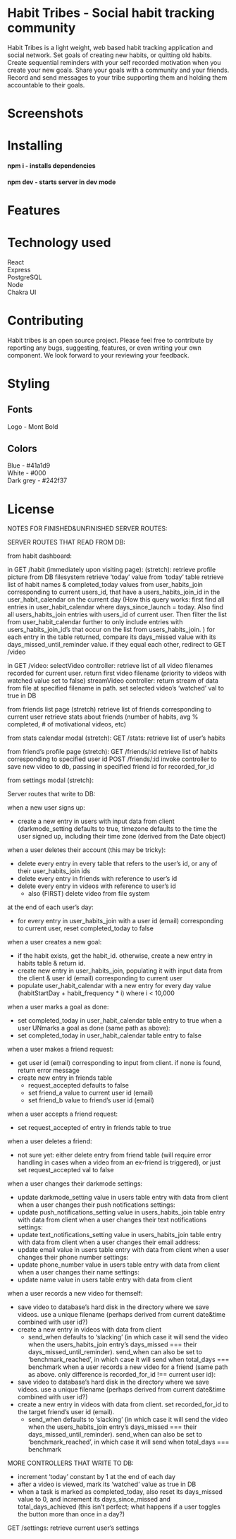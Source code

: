 # Habit Tribes - Social habit tracking community
Habit Tribes is a light weight, web based habit tracking application and social network. Set goals of creating new habits, or quitting old habits. Create sequential reminders with your self recorded motivation when you create your new goals. Share your goals with a community and your friends. Record and send messages to your tribe supporting them and holding them accountable to their goals.


# Screenshots


# Installing
#### npm i - installs dependencies
#### npm dev - starts server in dev mode

# Features

# Technology used
React  
Express  
PostgreSQL  
Node  
Chakra UI  


# Contributing

Habit tribes is an open source project. Please feel free to contribute by reporting any bugs, suggesting, features, or even writing your own component. We look forward to your reviewing your feedback.

# Styling

## Fonts
Logo - Mont Bold

## Colors

Blue - #41a1d9  
White - #000  
Dark grey - #242f37  


# License




NOTES FOR FINISHED&UNFINISHED SERVER ROUTES:

SERVER ROUTES THAT READ FROM DB: 

from habit dashboard:

in GET /habit (immediately upon visiting page):
(stretch): retrieve profile picture from DB filesystem
retrieve ‘today’ value from ‘today’ table
retrieve list of habit names & completed_today values from user_habits_join corresponding to current users_id, that have a users_habits_join_id in the user_habit_calendar on the current day (How this query works: first find all entries in user_habit_calendar where days_since_launch = today. Also find all users_habits_join entries with users_id of current user. Then filter the list from user_habit_calendar further to only include entries with users_habits_join_id’s that occur on the list from users_habits_join. )
for each entry in the table returned, compare its days_missed value with its days_missed_until_reminder value. if they equal each other, redirect to GET /video

in GET /video: 
selectVideo controller: retrieve list of all video filenames recorded for current user. return first video filename (priority to videos with watched value set to false)
streamVideo controller: return stream of data from file at specified filename in path. 
set selected video’s ‘watched’ val to true in DB




from friends list page (stretch)
retrieve list of friends corresponding to current user
retrieve stats about friends (number of habits, avg % completed, # of motivational videos, etc)


from stats calendar modal (stretch):
GET /stats: retrieve list of user’s habits


from friend’s profile page (stretch):
GET /friends/:id retrieve list of habits corresponding to specified user id
POST /friends/:id invoke controller to save new video to db, passing in specified friend id for recorded_for_id


from settings modal (stretch):



Server routes that write to DB: 

when a new user signs up:
- create a new entry in users with input data from client (darkmode_setting defaults to true, timezone defaults to the time the user signed up, including their time zone (derived from the Date object)

when a user deletes their account (this may be tricky):
- delete every entry in every table that refers to the user’s id, or any of their user_habits_join ids
- delete every entry in friends with reference to user’s id
- delete every entry in videos with reference to user’s id
    - also (FIRST) delete video from file system


at the end of each user’s day:
- for every entry in user_habits_join with a user id (email) corresponding to current user, reset completed_today to false

when a user creates a new goal:
- if the habit exists, get the habit_id. otherwise, create a new entry in habits table & return id.
- create new entry in user_habits_join, populating it with input data from the client & user id (email) corresponding to current user
- populate user_habit_calendar with a new entry for every day value (habitStartDay + habit_frequency * i) where i < 10,000

when a user marks a goal as done:
- set completed_today in user_habit_calendar table entry to true
when a user UNmarks a goal as done (same path as above):
- set completed_today in user_habit_calendar table entry to false

when a user makes a friend request:
- get user id (email) corresponding to input from client. if none is found, return error message
- create new entry in friends table 
    - request_accepted defaults to false
    - set friend_a value to current user id (email)
    - set friend_b value to friend’s user id (email)

when a user accepts a friend request:
- set request_accepted of entry in friends table to true

when a user deletes a friend:
- not sure yet: either delete entry from friend table (will require error handling in cases when a video from an ex-friend is triggered), or just set request_accepted val to false

when a user changes their darkmode settings:
- update darkmode_setting value in users table entry with data from client
when a user changes their push notifications settings:
- update push_notifications_setting value in users_habits_join table entry with data from client
when a user changes their text notifications settings:
- update text_notifications_setting value in users_habits_join table entry with data from client
when a user changes their email address:
- update email value in users table entry with data from client
when a user changes their phone number settings:
- update phone_number value in users table entry with data from client
when a user changes their name settings:
- update name value in users table entry with data from client


when a user records a new video for themself: 
- save video to database’s hard disk in the directory where we save videos. use a unique filename (perhaps derived from current date&time combined with user id?)
- create a new entry in videos with data from client
    - send_when defaults to ‘slacking’ (in which case it will send the video when the users_habits_join entry’s days_missed === their days_missed_until_reminder). send_when can also be set to ‘benchmark_reached’, in which case it will send when total_days === benchmark
when a user records a new video for a friend (same path as above. only difference is recorded_for_id !== current user id):
- save video to database’s hard disk in the directory where we save videos. use a unique filename (perhaps derived from current date&time combined with user id?)
- create a new entry in videos with data from client. set recorded_for_id to the target friend’s user id (email).
    - send_when defaults to ‘slacking’ (in which case it will send the video when the users_habits_join entry’s days_missed === their days_missed_until_reminder). send_when can also be set to ‘benchmark_reached’, in which case it will send when total_days === benchmark


MORE CONTROLLERS THAT WRITE TO DB:

* increment ‘today’ constant by 1 at the end of each day 
* after a video is viewed, mark its ‘watched’ value as true in DB
* when a task is marked as completed_today, also reset its days_missed value to 0, and increment its days_since_missed and total_days_achieved (this isn’t perfect; what happens if a user toggles the button more than once in a day?)


GET /settings: retrieve current user’s settings
